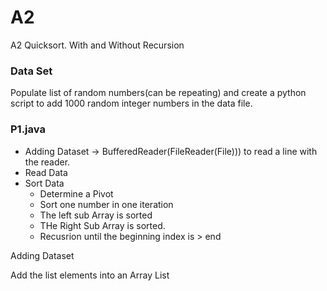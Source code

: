 # A2
A2 Quicksort. With and Without Recursion

### Data Set

Populate list of random numbers(can be repeating) and create a python script to add 1000 random integer numbers in the data file. 

### P1.java

* Adding Dataset -> BufferedReader(FileReader(File))) to read a line with the reader. 
* Read Data
* Sort Data 
    * Determine a Pivot
    * Sort one number in one iteration
    * The left sub Array is sorted
    * THe Right Sub Array is sorted.
    * Recusrion until the beginning index is > end
    

Adding Dataset 

Add the list elements into an Array List


